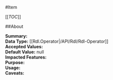 #Item

[[_TOC_]]

##About

**Summary:**   
**Data Type:** [[Rdl.Operator|/API/Rdl/Rdl-Operator]]  
**Accepted Values:**   
**Default Value:** null  
**Impacted Features:**   
**Purpose:**   
**Usage:**   
**Caveats:**   

